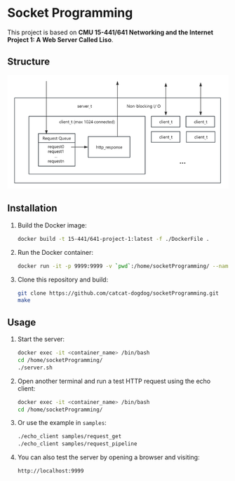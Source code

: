 # Socket Programming

This project is based on **CMU 15-441/641 Networking and the Internet Project 1: A Web Server Called Liso**.

## Structure
![Web server structure](structure.png)

## Installation
1. Build the Docker image:
   ```bash
   docker build -t 15-441/641-project-1:latest -f ./DockerFile .
   ```
2. Run the Docker container:
   ```bash
   docker run -it -p 9999:9999 -v `pwd`:/home/socketProgramming/ --name <container_name> socketProgramming /bin/bash
   ```
3. Clone this repository and build:
   ```bash
   git clone https://github.com/catcat-dogdog/socketProgramming.git
   make
   ```

## Usage
1. Start the server:
   ```bash
   docker exec -it <container_name> /bin/bash
   cd /home/socketProgramming/
   ./server.sh
   ```
2. Open another terminal and run a test HTTP request using the echo client:
   ```bash
   docker exec -it <container_name> /bin/bash
   cd /home/socketProgramming/
   ```
3. Or use the example in `samples`:
   ```bash
   ./echo_client samples/request_get
   ./echo_client samples/request_pipeline
   ```
4. You can also test the server by opening a browser and visiting:
   ```
   http://localhost:9999
   ```

